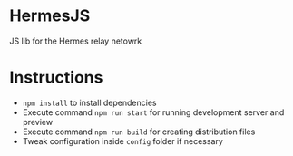 # HermesJS
JS lib for the Hermes relay netowrk

# Instructions
- `npm install` to install dependencies
- Execute command `npm run start` for running development server and preview
- Execute command `npm run build` for creating distribution files
- Tweak configuration inside `config` folder if necessary
